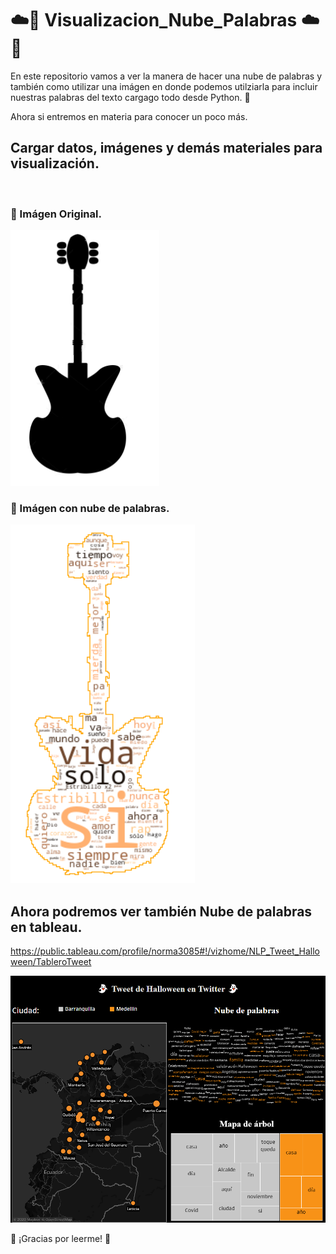 # ☁️🔢  Visualizacion_Nube_Palabras ☁️🔢 

En este repositorio vamos a ver la manera de hacer una nube de palabras y también como utilizar una imágen en donde podemos utilziarla para incluir nuestras palabras del texto cargago todo desde Python. 🐍

Ahora si entremos en materia para conocer un poco más.

## Cargar datos, imágenes y demás materiales para visualización.
<br> 

### 🎸 Imágen Original.
![Resultados](/archivos/guitarra.png)

### 🎸 Imágen con nube de palabras.
![Resultados](/archivos/guitarra_exp.png)

## Ahora podremos ver también Nube de palabras en tableau.

https://public.tableau.com/profile/norma3085#!/vizhome/NLP_Tweet_Halloween/TableroTweet

![Resultados](/archivos/tablero.png)


🦉 ¡Gracias por leerme!  🦉
